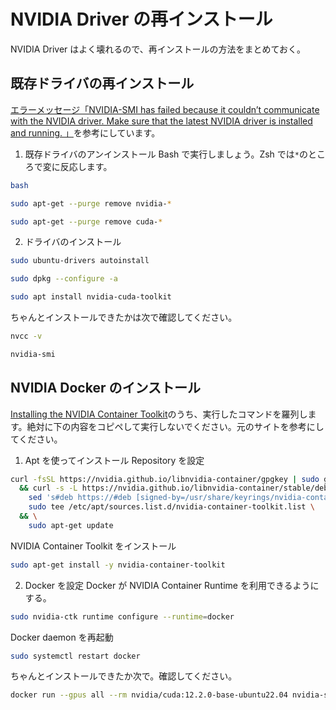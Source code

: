 # NVIDIA Driver の再インストール

NVIDIA Driver はよく壊れるので、再インストールの方法をまとめておく。

## 既存ドライバの再インストール

[エラーメッセージ「NVIDIA-SMI has failed because it couldn’t communicate with the NVIDIA driver. Make sure that the latest NVIDIA driver is installed and running. 」](https://blog.hysakhr.com/2019/11/12/%E3%82%A8%E3%83%A9%E3%83%BC%E3%83%A1%E3%83%83%E3%82%BB%E3%83%BC%E3%82%B8%E3%80%8Cnvidia-smi-has-failed-because-it-couldnt-communicate-with-the-nvidia-driver-make-sure-that-the-latest-nvidia-driver/)を参考にしています。

1. 既存ドライバのアンインストール
   Bash で実行しましょう。Zsh では`*`のところで変に反応します。

```bash
bash
```

```bash
sudo apt-get --purge remove nvidia-*
```

```bash
sudo apt-get --purge remove cuda-*
```

2. ドライバのインストール

```zsh
sudo ubuntu-drivers autoinstall
```

```zsh
sudo dpkg --configure -a
```

```zsh
sudo apt install nvidia-cuda-toolkit
```

ちゃんとインストールできたかは次で確認してください。

```zsh
nvcc -v
```

```zsh
nvidia-smi
```

## NVIDIA Docker のインストール

[Installing the NVIDIA Container Toolkit](https://docs.nvidia.com/datacenter/cloud-native/container-toolkit/latest/install-guide.html)のうち、実行したコマンドを羅列します。絶対に下の内容をコピペして実行しないでください。元のサイトを参考にしてください。

1. Apt を使ってインストール
   Repository を設定

```zsh
curl -fsSL https://nvidia.github.io/libnvidia-container/gpgkey | sudo gpg --dearmor -o /usr/share/keyrings/nvidia-container-toolkit-keyring.gpg \
  && curl -s -L https://nvidia.github.io/libnvidia-container/stable/deb/nvidia-container-toolkit.list | \
    sed 's#deb https://#deb [signed-by=/usr/share/keyrings/nvidia-container-toolkit-keyring.gpg] https://#g' | \
    sudo tee /etc/apt/sources.list.d/nvidia-container-toolkit.list \
  && \
    sudo apt-get update
```

NVIDIA Container Toolkit をインストール

```zsh
sudo apt-get install -y nvidia-container-toolkit
```

2. Docker を設定
   Docker が NVIDIA Container Runtime を利用できるようにする。

```zsh
sudo nvidia-ctk runtime configure --runtime=docker
```

Docker daemon を再起動

```zsh
sudo systemctl restart docker
```

ちゃんとインストールできたか次で。確認してください。
```zsh
docker run --gpus all --rm nvidia/cuda:12.2.0-base-ubuntu22.04 nvidia-smi
```

